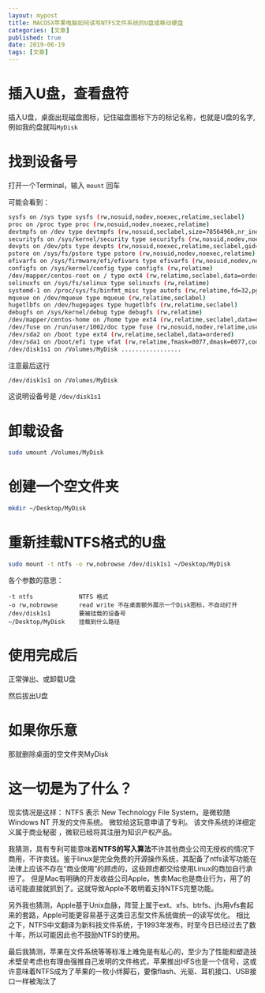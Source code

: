 ```yaml
---
layout: mypost
title: MACOSX苹果电脑如何读写NTFS文件系统的U盘或移动硬盘
categories: [文章]
published: true
date: 2019-06-19
tags: [文章]
---
```



# 插入U盘，查看盘符

插入U盘，桌面出现磁盘图标，记住磁盘图标下方的标记名称，也就是U盘的名字, 例如我的盘就叫```MyDisk```

# 找到设备号

打开一个Terminal，输入 ```mount``` 回车

可能会看到：

```bash
sysfs on /sys type sysfs (rw,nosuid,nodev,noexec,relatime,seclabel)
proc on /proc type proc (rw,nosuid,nodev,noexec,relatime)
devtmpfs on /dev type devtmpfs (rw,nosuid,seclabel,size=7856496k,nr_inodes=1964124,mode=755)
securityfs on /sys/kernel/security type securityfs (rw,nosuid,nodev,noexec,relatime)
devpts on /dev/pts type devpts (rw,nosuid,noexec,relatime,seclabel,gid=5,mode=620,ptmxmode=000)
pstore on /sys/fs/pstore type pstore (rw,nosuid,nodev,noexec,relatime)
efivarfs on /sys/firmware/efi/efivars type efivarfs (rw,nosuid,nodev,noexec,relatime)
configfs on /sys/kernel/config type configfs (rw,relatime)
/dev/mapper/centos-root on / type ext4 (rw,relatime,seclabel,data=ordered)
selinuxfs on /sys/fs/selinux type selinuxfs (rw,relatime)
systemd-1 on /proc/sys/fs/binfmt_misc type autofs (rw,relatime,fd=32,pgrp=1,timeout=0,minproto=5,maxproto=5,direct,pipe_ino=37101)
mqueue on /dev/mqueue type mqueue (rw,relatime,seclabel)
hugetlbfs on /dev/hugepages type hugetlbfs (rw,relatime,seclabel)
debugfs on /sys/kernel/debug type debugfs (rw,relatime)
/dev/mapper/centos-home on /home type ext4 (rw,relatime,seclabel,data=ordered)
/dev/fuse on /run/user/1002/doc type fuse (rw,nosuid,nodev,relatime,user_id=1002,group_id=1002)
/dev/sda2 on /boot type ext4 (rw,relatime,seclabel,data=ordered)
/dev/sda1 on /boot/efi type vfat (rw,relatime,fmask=0077,dmask=0077,codepage=437,iocharset=ascii,shortname=winnt,errors=remount-ro)
/dev/disk1s1 on /Volumes/MyDisk .................
```
注意最后这行
```bash
/dev/disk1s1 on /Volumes/MyDisk
```

这说明设备号是 ```/dev/disk1s1```

# 卸载设备

```bash
sudo umount /Volumes/MyDisk
```

# 创建一个空文件夹

```bash
mkdir ~/Desktop/MyDisk
```

# 重新挂载NTFS格式的U盘

```bash
sudo mount -t ntfs -o rw,nobrowse /dev/disk1s1 ~/Desktop/MyDisk
```

各个参数的意思：

    -t ntfs             NTFS 格式
    -o rw,nobrowse      read write 不在桌面额外展示一个Disk图标，不自动打开
    /dev/disk1s1        要被挂载的设备号
    ~/Desktop/MyDisk    挂载到什么路径


# 使用完成后

正常弹出、或卸载U盘

然后拔出U盘

# 如果你乐意

那就删除桌面的空文件夹MyDisk

# 这一切是为了什么？

现实情况是这样：
NTFS 表示 New Technology File System，是微软随 Windows NT 开发的文件系统。 微软给这玩意申请了专利。 该文件系统的详细定义属于商业秘密 ，微软已经将其注册为知识产权产品。

我猜测，具有专利可能意味着**NTFS的写入算法**不许其他商业公司无授权的情况下商用，不许卖钱。鉴于linux是完全免费的开源操作系统，其配备了ntfs读写功能在法律上应该不存在“商业使用”的顾虑的，这些顾虑都交给使用Linux的商加自行承担了。
但是Mac有明确的开发收益公司Apple，售卖Mac也是商业行为，用了的话可能直接就抓到了。这就导致Apple不敢明着支持NTFS完整功能。

另外我也猜测，Apple基于Unix血脉，阵营上属于ext、xfs、btrfs、jfs用vfs套起来的套路，Apple可能更容易基于这类日志型文件系统做统一的读写优化。 相比之下，NTFS中文翻译为新科技文件系统，于1993年发布，时至今日已经过去了数十年，所以可能因此也不鼓励NTFS的使用。

最后我猜测，苹果在文件系统等等标准上难免是有私心的，至少为了性能和塑造技术壁垒考虑也有理由强推自己发明的文件格式，苹果推出HFS也是一个信号，这或许意味着NTFS成为了苹果的一枚小绊脚石，要像flash、光驱、耳机接口、USB接口一样被淘汰了